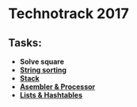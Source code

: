 Technotrack 2017
==========
Tasks:
-------
* **Solve square**
* [**String sorting**](https://github.com/detininroman/Technotrack/tree/master/Shakespeare) 
* [**Stack**](https://github.com/detininroman/Technotrack/tree/master/Stack) 
* [**Asembler & Processor**](https://github.com/detininroman/Technotrack/tree/master/Processor) 
* [**Lists & Hashtables**](https://github.com/detininroman/Technotrack/tree/master/Hashtables)